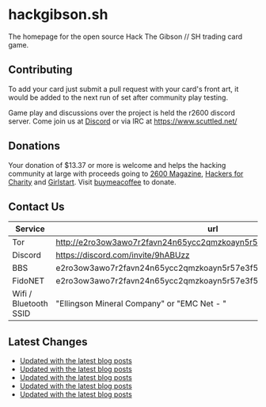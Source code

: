 # hackgibson.sh
The homepage for the open source Hack The Gibson // SH trading card game.


## Contributing

To add your card just submit a pull request with your card's front art, it would be added to the next run of set after community play testing.

Game play and discussions over the project is held the r2600 discord server. Come join us at [Discord](https://discord.com/invite/9hABUzz) or via IRC at https://www.scuttled.net/


## Donations

Your donation of $13.37 or more is welcome and helps the hacking community at large with proceeds going to [2600 Magazine](https://2600.com/), [Hackers for Charity](https://hackersforcharity.org) and [Girlstart](https://girlstart.org).  Visit [buymeacoffee](https://www.buymeacoffee.com/hackgibson.sh) to donate.


## Contact Us

Service | url
-|-
Tor | http://e2ro3ow3awo7r2favn24n65ycc2qmzkoayn5r57e3f56nvjwdcgg32ad.onion
Discord | https://discord.com/invite/9hABUzz
BBS | e2ro3ow3awo7r2favn24n65ycc2qmzkoayn5r57e3f56nvjwdcgg32ad.onion:23
FidoNET | e2ro3ow3awo7r2favn24n65ycc2qmzkoayn5r57e3f56nvjwdcgg32ad.onion:24554
Wifi / Bluetooth SSID | "Ellingson Mineral Company" or "EMC Net - <fidonet address>"

## Latest Changes
<!-- BLOG-POST-LIST:START -->
- [Updated with the latest blog posts](https://github.com/DFW2600/hackgibson.sh/commit/266502c34e9e95902a8bfa95fb03f7b860587360)
- [Updated with the latest blog posts](https://github.com/DFW2600/hackgibson.sh/commit/bf9f9a5bba7086b9c35dae44281c2dcb4bd40b9f)
- [Updated with the latest blog posts](https://github.com/DFW2600/hackgibson.sh/commit/b5f9680b7aea8be266c62fedef4ef82a2f84e862)
- [Updated with the latest blog posts](https://github.com/DFW2600/hackgibson.sh/commit/ac5577261a16388bf776820069252fe7a3c6c1a9)
- [Updated with the latest blog posts](https://github.com/DFW2600/hackgibson.sh/commit/7fcd04d8a159a384d76676a1505bcad33e3cd1f1)
<!-- BLOG-POST-LIST:END -->
